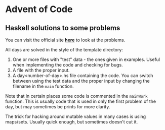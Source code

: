 # Advent of Code

## Haskell solutions to some problems

You can visit the official site [**here**](https://adventofcode.com/events) to look at the problems.

All days are solved in the style of the template directory:

1. One or more files with "test" data - the ones given in examples. Useful when implementing the code and checking for bugs.
1. A file with the proper input.
1. A day\<number-of-day\>.hs file containing the code. You can switch between using the test data and the proper input by changing the filename in the `main` function.

Note that in certain places some code is commented in the `mainWork` function. This is usually code that is used in only the first problem of the day, but may sometimes be prints for more clarity.

The trick for hacking around mutable values in many cases is using maps/sets. Usually quick enough, but sometimes doesn't cut it.
